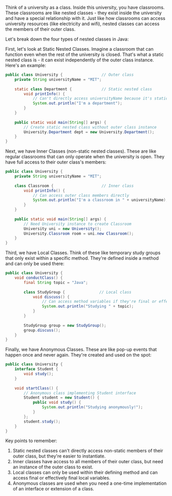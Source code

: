 Think of a university as a class. Inside this university, you have classrooms. These classrooms are like nested classes - they exist inside the university and have a special relationship with it. Just like how classrooms can access university resources (like electricity and wifi), nested classes can access the members of their outer class.

Let's break down the four types of nested classes in Java:

First, let's look at Static Nested Classes. Imagine a classroom that can function even when the rest of the university is closed. That's what a static nested class is - it can exist independently of the outer class instance. Here's an example:

```java
public class University {                 // Outer class
    private String universityName = "MIT";
    
    static class Department {             // Static nested class
        void printInfo() {
            // Can't directly access universityName because it's static
            System.out.println("I'm a department");
        }
    }
    
    public static void main(String[] args) {
        // Create static nested class without outer class instance
        University.Department dept = new University.Department();
    }
}
```

Next, we have Inner Classes (non-static nested classes). These are like regular classrooms that can only operate when the university is open. They have full access to their outer class's members:

```java
public class University {
    private String universityName = "MIT";
    
    class Classroom {                     // Inner class
        void printInfo() {
            // Can access outer class members directly
            System.out.println("I'm a classroom in " + universityName);
        }
    }
    
    public static void main(String[] args) {
        // Need University instance to create Classroom
        University uni = new University();
        University.Classroom room = uni.new Classroom();
    }
}
```

Third, we have Local Classes. Think of these like temporary study groups that only exist within a specific method. They're defined inside a method and can only be used there:

```java
public class University {
    void conductClass() {
        final String topic = "Java";
        
        class StudyGroup {               // Local class
            void discuss() {
                // Can access method variables if they're final or effectively final
                System.out.println("Studying " + topic);
            }
        }
        
        StudyGroup group = new StudyGroup();
        group.discuss();
    }
}
```

Finally, we have Anonymous Classes. These are like pop-up events that happen once and never again. They're created and used on the spot:

```java
public class University {
    interface Student {
        void study();
    }
    
    void startClass() {
        // Anonymous class implementing Student interface
        Student student = new Student() {
            public void study() {
                System.out.println("Studying anonymously!");
            }
        };
        student.study();
    }
}
```

Key points to remember:
1. Static nested classes can't directly access non-static members of their outer class, but they're easier to instantiate.
2. Inner classes have access to all members of their outer class, but need an instance of the outer class to exist.
3. Local classes can only be used within their defining method and can access final or effectively final local variables.
4. Anonymous classes are used when you need a one-time implementation of an interface or extension of a class.

